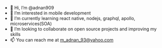 - 👋 Hi, I’m @adnan909
- 👀 I’m interested in mobile development
- 🌱 I’m currently learning react native, nodejs, graphql, apollo, microservices(SOA)
- 💞️ I’m looking to collaborate on open source projects and improving my skills
- 📫 You can reach me at m_adnan_93@yahoo.com

<!---
adnan909/adnan909 is a ✨ special ✨ repository because its `README.md` (this file) appears on your GitHub profile.
You can click the Preview link to take a look at your changes.
--->
